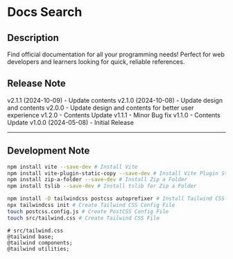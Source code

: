 # Docs Search

## Description
Find official documentation for all your programming needs!
Perfect for web developers and learners looking for quick, reliable references.

## Release Note
v2.1.1 (2024-10-09) - Update contents
v2.1.0 (2024-10-08) - Update design and contents
v2.0.0 - Update design and contents for better user experience
v1.2.0 - Contents Update
v1.1.1 - Minor Bug fix
v1.1.0 - Contents Update
v1.0.0 (2024-05-08) - Initial Release

---

## Development Note

```bash
npm install vite --save-dev # Install Vite
npm install vite-plugin-static-copy --save-dev # Install Vite Plugin Static Copy
npm install zip-a-folder --save-dev # Install Zip a Folder
npm install tslib --save-dev # Install tslib for Zip a Folder
```

```bash
npm install -D tailwindcss postcss autoprefixer # Install Tailwind CSS
npx tailwindcss init # Create Tailwind CSS Config File
touch postcss.config.js # Create PostCSS Config File
touch src/tailwind.css # Create Tailwind CSS File
```

```
# src/tailwind.css
@tailwind base;
@tailwind components;
@tailwind utilities;
```